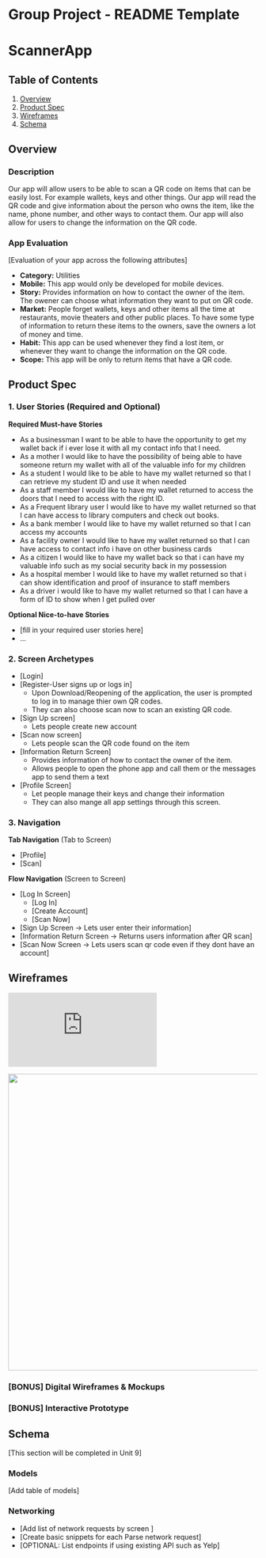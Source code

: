 
Group Project - README Template
===

# ScannerApp
## Table of Contents
1. [Overview](#Overview)
1. [Product Spec](#Product-Spec)
1. [Wireframes](#Wireframes)
2. [Schema](#Schema)

## Overview
### Description
Our app will allow users to be able to scan a QR code on items that can be easily lost. For example wallets, keys and other things. Our app will read the QR code and give information about the person who owns the item, like the name, phone number, and other ways to contact them. Our app will also allow for users to change the information on the QR code. 

### App Evaluation
[Evaluation of your app across the following attributes]
- **Category:**
Utilities
- **Mobile:**
This app would only be developed for mobile devices.
- **Story:**
Provides information on how to contact the owner of the item. The owener can choose what information they want to put on QR code.
- **Market:**
People forget wallets, keys and other items all the time at restaurants, movie theaters and other public places. To have some type of information to return these items to the owners, save the owners a lot of money and time. 
- **Habit:**
This app can be used whenever they find a lost item, or whenever they want to change the information on the QR code.
- **Scope:**
This app will be only to return items that have a QR code. 

## Product Spec

### 1. User Stories (Required and Optional)

**Required Must-have Stories**

* As a businessman I want to be able to have the opportunity to get my wallet back if i ever lose it with all my contact info that I need. 
* As a mother I would like to have the possibility of being able to have someone return my wallet with all of the valuable info for my children
* As a student I would like to be able to have my wallet returned so that I can retrieve 
my student ID and use it when needed
* As a staff member I would like to have my wallet returned to access the doors that I need to access with the right ID.
* As a Frequent library user I would like to have my wallet returned so that I can have access to library computers and check out books.
* As a bank member I would like to have my wallet returned so that I can access my accounts
* As a facility owner I would like to have my wallet returned so that I can have access to contact info i have on other business cards
* As a citizen I would like to have my wallet back so that i can have my valuable info such as my social security back in my possession
* As a hospital member I would like to have my wallet returned so that i can show identification and proof of insurance to staff members
* As a driver i would like to have my wallet returned so that I can have a form of ID to show when I get pulled over 


**Optional Nice-to-have Stories**

* [fill in your required user stories here]
* ...

### 2. Screen Archetypes

* [Login]
* [Register-User signs up or logs in]
   * Upon Download/Reopening of the application, the user is prompted to log in to manage thier own QR codes.
   * They can also choose scan now to scan an existing QR code.
* [Sign Up screen]
   * Lets people create new account
* [Scan now screen]
   * Lets people scan the QR code found on the item
* [Information Return Screen]
   * Provides information of how to contact the owner of the item.
   * Allows people to open the phone app and call them or the messages app to send them a text
* [Profile Screen]
   * Let people manage their keys and change their information
   * They can also mange all app settings through this screen.
   

### 3. Navigation

**Tab Navigation** (Tab to Screen)

* [Profile]
* [Scan]

**Flow Navigation** (Screen to Screen)

* [Log In Screen]
   * [Log In]
   * [Create Account]
   * [Scan Now]
* [Sign Up Screen -> Lets user enter their information]
* [Information Return Screen -> Returns users information after QR scan]
* [Scan Now Screen -> Lets users scan qr code even if they dont have an account]
   

## Wireframes

![image](https://github.com/LosTresAmigos/ScannerApp/blob/master/Wireframe.Final.pdf)

<img src= "https://github.com/LosTresAmigos/ScannerApp/files/4391594/Wireframe.Final.pdf" width=600>

### [BONUS] Digital Wireframes & Mockups

### [BONUS] Interactive Prototype

## Schema 
[This section will be completed in Unit 9]
### Models
[Add table of models]
### Networking
- [Add list of network requests by screen ]
- [Create basic snippets for each Parse network request]
- [OPTIONAL: List endpoints if using existing API such as Yelp]
